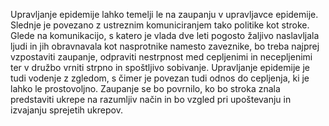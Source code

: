 Upravljanje epidemije lahko temelji le na zaupanju v upravljavce epidemije. Slednje je povezano z ustreznim komuniciranjem tako politike kot stroke. Glede na komunikacijo, s katero je vlada dve leti pogosto žaljivo naslavljala ljudi in jih obravnavala kot nasprotnike namesto zaveznike, bo treba najprej vzpostaviti zaupanje, odpraviti nestrpnost med cepljenimi in necepljenimi ter v družbo vrniti strpno in spoštljivo sobivanje. Upravljanje epidemije je tudi vodenje z zgledom, s čimer je povezan tudi odnos do cepljenja, ki je lahko le prostovoljno. Zaupanje se bo povrnilo, ko bo stroka znala predstaviti ukrepe na razumljiv način in bo vzgled pri upoštevanju in izvajanju sprejetih ukrepov.
